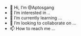 - 👋 Hi, I’m @Aptosgang
- 👀 I’m interested in ..
- 🌱 I’m currently learning ...
- 💞️ I’m looking to collaborate on ...
- 📫 How to reach me ...
<!---
Aptosgang/Aptosgang is a ✨ special ✨ repository because its `README.md` (this file) appears on your GitHub profile.
You can click the Preview link to take a look at your changes.
--
